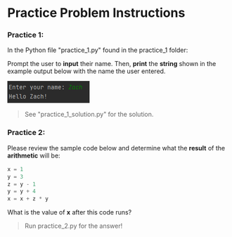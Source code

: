 # Practice Problem Instructions
### Practice 1:
In the Python file "practice_1.py" found in the practice_1 folder:

Prompt the user to **input** their name. Then, **print** the **string** shown in the example output below with the name the user entered.

![Practice_1 Program Output](https://github.com/zpotts-cnu/cpsc_140_tutoring/blob/721c57aa028e5b3ff2be1c3618f15a8e67e60d19/output_1.png)
> See "practice_1_solution.py" for the solution.
### Practice 2:
Please review the sample code below and determine what the **result** of the **arithmetic** will be:

```python
x = 1
y = 3
z = y - 1
y = y + 4
x = x + z * y
```
What is the value of **x** after this code runs?
> Run practice_2.py for the answer!
